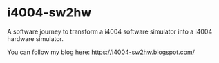 # i4004-sw2hw

A software journey to transform a i4004 software simulator into a i4004 hardware simulator.

You can follow my blog here: https://i4004-sw2hw.blogspot.com/
